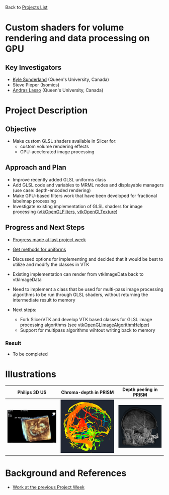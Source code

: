 Back to [Projects List](../../README.md#ProjectsList)

# Custom shaders for volume rendering and data processing on GPU

## Key Investigators

- [Kyle Sunderland](http://perk.cs.queensu.ca/users/sunderland) (Queen's University, Canada)
- Steve Pieper (Isomics)
- [Andras Lasso](http://perk.cs.queensu.ca/users/lasso) (Queen's University, Canada)

# Project Description

## Objective

- Make custom GLSL shaders available in Slicer for:
  - custom volume rendering effects
  - GPU-accelerated image processing

## Approach and Plan

- Improve recently added GLSL uniforms class
- Add GLSL code and variables to MRML nodes and displayable managers (use case: depth-encoded rendering)
- Make GPU-based filters work that have been developed for fractional labelmap processing
- Investigate existing implementation of GLSL shaders for image processing ([vtkOpenGLFilters](https://github.com/Punzo/SlicerAstro/tree/master/vtkOpenGLFilters), [vtkOpenGLTexture](https://vtk.org/doc/nightly/html/classvtkOpenGLTexture.html))

## Progress and Next Steps

- [Progress made at last project week](../../../PW28_2018_GranCanaria/Projects/MultiVolumeRendering/README.md)
- [Get methods for uniforms](https://github.com/lassoan/VTK/tree/opengl-uniforms-get-methods)

- Discussed options for implementing and decided that it would be best to utilize and modify the classes in VTK
- Existing implementation can render from vtkImageData back to vtkImageData
- Need to implement a class that be used for multi-pass image processing algorithms to be run through GLSL shaders, without returning the intermediate result to memory

- Next steps:
  - Fork SlicerVTK and develop VTK based classes for GLSL image processing algorithms (see [vtkOpenGLImageAlgorithmHelper]( https://vtk.org/doc/nightly/html/classvtkOpenGLImageAlgorithmHelper.html))
  - Support for multipass algorithms wihtout writing back to memory

### Result

- To be completed

# Illustrations

| Philips 3D US | Chroma-depth in PRISM | Depth peeling in PRISM |
| --- | --- | --- |
| ![](../../../PW28_2018_GranCanaria/Projects/MultiVolumeRendering/matt-jolley-us.png) | ![](../../../PW28_2018_GranCanaria/Projects/MultiVolumeRendering/chroma-depth-crop.png) | ![](../../../PW28_2018_GranCanaria/Projects/MultiVolumeRendering/depth-peeling-crop.png) |


# Background and References

<!--Use this space for information that may help people better understand your project, like links to papers, source code, or data.-->


- [Work at the previous Project Week](https://projectweek.na-mic.org/PW28_2018_GranCanaria/Projects/MultiVolumeRendering/)
